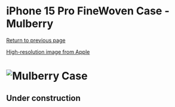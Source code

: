 # iPhone 15 Pro FineWoven Case - Mulberry

[Return to previous page](/iphone_15)

[High-resolution image from Apple](https://store.storeimages.cdn-apple.com/8756/as-images.apple.com/is//MT4L3?wid=4500&hei=4500&fmt=png)

# ![Mulberry Case](/everyphone/MT4L3.png)

## Under construction
